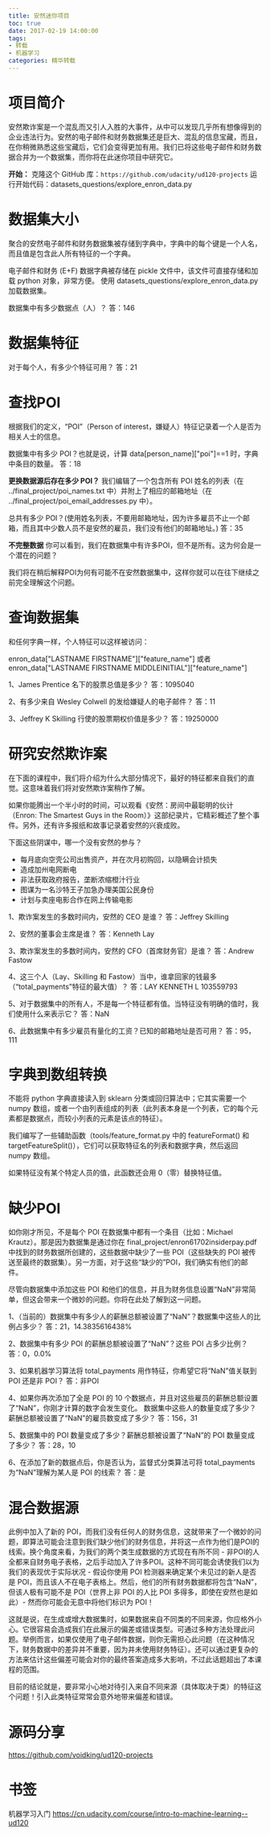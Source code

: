 ```yaml
---
title: 安然迷你项目
toc: true
date: 2017-02-19 14:00:00
tags:
- 转载
- 机器学习
categories: 精华转载
---
```

# 项目简介
安然欺诈案是一个混乱而又引人入胜的大事件，从中可以发现几乎所有想像得到的企业违法行为。安然的电子邮件和财务数据集还是巨大、混乱的信息宝藏，而且，在你稍微熟悉这些宝藏后，它们会变得更加有用。我们已将这些电子邮件和财务数据合并为一个数据集，而你将在此迷你项目中研究它。

**开始：**
克隆这个 GitHub 库：`https://github.com/udacity/ud120-projects`
运行开始代码：datasets_questions/explore_enron_data.py

<!--more-->

# 数据集大小
聚合的安然电子邮件和财务数据集被存储到字典中，字典中的每个键是一个人名，而且值是包含此人所有特征的一个字典。

电子邮件和财务 (E+F) 数据字典被存储在 pickle 文件中，该文件可直接存储和加载 python 对象，非常方便。 使用 datasets_questions/explore_enron_data.py 加载数据集。

数据集中有多少数据点（人）？
答：146

# 数据集特征
对于每个人，有多少个特征可用？
答：21

# 查找POI
根据我们的定义，“POI”（Person of interest，嫌疑人）特征记录着一个人是否为相关人士的信息。

数据集中有多少 POI？也就是说，计算 data[person_name]["poi"]==1 时，字典中条目的数量。
答：18

**更换数据源后存在多少 POI？**
我们编辑了一个包含所有 POI 姓名的列表（在 ../final_project/poi_names.txt 中）并附上了相应的邮箱地址（在 ../final_project/poi_email_addresses.py 中）。

总共有多少 POI？(使用姓名列表，不要用邮箱地址，因为许多雇员不止一个邮箱，而且其中少数人员不是安然的雇员，我们没有他们的邮箱地址。)
答：35

**不完整数据**
你可以看到，我们在数据集中有许多POI，但不是所有。这为何会是一个潜在的问题？

我们将在稍后解释POI为何有可能不在安然数据集中，这样你就可以在往下继续之前完全理解这个问题。

# 查询数据集
和任何字典一样，个人特征可以这样被访问：

enron_data["LASTNAME FIRSTNAME"]["feature_name"]
或者 
enron_data["LASTNAME FIRSTNAME MIDDLEINITIAL"]["feature_name"]

1、James Prentice 名下的股票总值是多少？
答：1095040

2、有多少来自 Wesley Colwell 的发给嫌疑人的电子邮件？
答：11

3、Jeffrey K Skilling 行使的股票期权价值是多少？
答：19250000

# 研究安然欺诈案
在下面的课程中，我们将介绍为什么大部分情况下，最好的特征都来自我们的直觉。这意味着我们将对安然欺诈案稍作了解。

如果你能腾出一个半小时的时间，可以观看《安然：房间中最聪明的伙计（Enron: The Smartest Guys in the Room）》这部纪录片，它精彩概述了整个事件。另外，还有许多报纸和故事记录着安然的兴衰成败。

下面这些阴谋中，哪一个没有安然的参与？

- 每月底向空壳公司出售资产，并在次月初购回，以隐瞒会计损失
- 造成加州电网断电
- 非法获取政府报告，垄断浓缩橙汁行业
- 图谋为一名沙特王子加急办理美国公民身份
- 计划与卖座电影合作在网上传输电影

1、欺诈案发生的多数时间内，安然的 CEO 是谁？
答：Jeffrey Skilling

2、安然的董事会主席是谁？
答：Kenneth Lay

3、欺诈案发生的多数时间内，安然的 CFO（首席财务官）是谁？
答：Andrew Fastow

4、这三个人（Lay、Skilling 和 Fastow）当中，谁拿回家的钱最多（“total_payments”特征的最大值）？
答：LAY KENNETH L 103559793

5、对于数据集中的所有人，不是每一个特征都有值。当特征没有明确的值时，我们使用什么来表示它？
答：NaN

6、此数据集中有多少雇员有量化的工资？已知的邮箱地址是否可用？
答：95，111

# 字典到数组转换
不能将 python 字典直接读入到 sklearn 分类或回归算法中；它其实需要一个 numpy 数组，或者一个由列表组成的列表（此列表本身是一个列表，它的每个元素都是数据点，而较小列表的元素是该点的特征）。

我们编写了一些辅助函数（tools/feature_format.py 中的 featureFormat() 和 targetFeatureSplit()），它们可以获取特征名的列表和数据字典，然后返回 numpy 数组。

如果特征没有某个特定人员的值，此函数还会用 0（零）替换特征值。

# 缺少POI
如你刚才所见，不是每个 POI 在数据集中都有一个条目（比如：Michael Krautz）。那是因为数据集是通过你在 final_project/enron61702insiderpay.pdf 中找到的财务数据所创建的，这些数据中缺少了一些 POI（这些缺失的 POI 被传送至最终的数据集）。另一方面，对于这些“缺少的”POI，我们确实有他们的邮件。

尽管向数据集中添加这些 POI 和他们的信息，并且为财务信息设置“NaN”非常简单，但这会带来一个微妙的问题。你将在此处了解到这一问题。

1、（当前的）数据集中有多少人的薪酬总额被设置了“NaN”？数据集中这些人的比例占多少？
答：21，14.3835616438%

2、数据集中有多少 POI 的薪酬总额被设置了“NaN”？这些 POI 占多少比例？
答：0，0.0%

3、如果机器学习算法将 total_payments 用作特征，你希望它将“NaN”值关联到 POI 还是非 POI？
答：非POI

4、如果你再次添加了全是 POI 的 10 个数据点，并且对这些雇员的薪酬总额设置了“NaN”，你刚才计算的数字会发生变化。
数据集中这些人的数量变成了多少？薪酬总额被设置了“NaN”的雇员数变成了多少？
答：156，31

5、数据集中的 POI 数量变成了多少？薪酬总额被设置了“NaN”的 POI 数量变成了多少？
答：28，10

6、在添加了新的数据点后，你是否认为，监督式分类算法可将 total_payments 为“NaN”理解为某人是 POI 的线索？
答：是

# 混合数据源
此例中加入了新的 POI，而我们没有任何人的财务信息，这就带来了一个微妙的问题，即算法可能会注意到我们缺少他们的财务信息，并将这一点作为他们是POI的线索。换个角度来看，为我们的两个类生成数据的方式现在有所不同 - 非POI的人全都来自财务电子表格，之后手动加入了许多POI。这种不同可能会诱使我们以为我们的表现优于实际状况 - 假设你使用 POI 检测器来确定某个未见过的新人是否是 POI，而且该人不在电子表格上。然后，他们的所有财务数据都将包含“NaN”，但该人极有可能不是 POI（世界上非 POI 的人比 POI 多得多，即使在安然也是如此）- 然而你可能会无意中将他们标识为 POI！

这就是说，在生成或增大数据集时，如果数据来自不同类的不同来源，你应格外小心。它很容易会造成我们在此展示的偏差或错误类型。可通过多种方法处理此问题。举例而言，如果仅使用了电子邮件数据，则你无需担心此问题（在这种情况下，财务数据中的差异并不重要，因为并未使用财务特征）。还可以通过更复杂的方法来估计这些偏差可能会对你的最终答案造成多大影响，不过此话题超出了本课程的范围。

目前的结论就是，要非常小心地对待引入来自不同来源（具体取决于类）的特征这个问题！引入此类特征常常会意外地带来偏差和错误。


# 源码分享
https://github.com/voidking/ud120-projects

# 书签
机器学习入门
https://cn.udacity.com/course/intro-to-machine-learning--ud120


